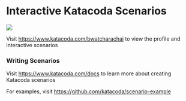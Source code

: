 # Interactive Katacoda Scenarios

[![](http://shields.katacoda.com/katacoda/bwatcharachai/count.svg)](https://www.katacoda.com/bwatcharachai "Get your profile on Katacoda.com")

Visit https://www.katacoda.com/bwatcharachai to view the profile and interactive scenarios

### Writing Scenarios
Visit https://www.katacoda.com/docs to learn more about creating Katacoda scenarios

For examples, visit https://github.com/katacoda/scenario-example
